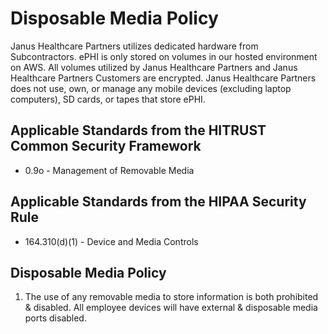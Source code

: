 # Disposable Media Policy

Janus Healthcare Partners utilizes dedicated hardware from Subcontractors. ePHI is only stored on volumes in our hosted environment on AWS. All volumes utilized by Janus Healthcare Partners and Janus Healthcare Partners Customers are encrypted. Janus Healthcare Partners does not use, own, or manage any mobile devices (excluding laptop computers), SD cards, or tapes that store ePHI.

## Applicable Standards from the HITRUST Common Security Framework

* 0.9o - Management of Removable Media

## Applicable Standards from the HIPAA Security Rule

* 164.310(d)(1) - Device and Media Controls

## Disposable Media Policy

1. The use of any removable media to store information is both prohibited & disabled.  All employee devices will have external & disposable media ports disabled.
